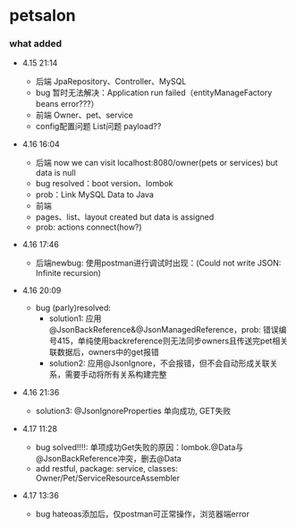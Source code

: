 # petsalon
### what added
  - 4.15 21:14 
    - 后端 JpaRepository、Controller、MySQL
    - bug 暂时无法解决：Application run failed（entityManageFactory beans error???）
    - 前端 Owner、pet、service
    - config配置问题 List问题 payload??

  - 4.16 16:04
    - 后端 now we can visit localhost:8080/owner(pets or services) but data is null
    - bug resolved：boot version、lombok
    - prob：Link MySQL Data to Java
    - 前端
    - pages、list、layout created but data is assigned
    - prob: actions connect(how?)

  - 4.16 17:46
    - 后端newbug: 使用postman进行调试时出现：(Could not write JSON: Infinite recursion)
    
  - 4.16 20:09
    - bug (parly)resolved:
      - solution1: 应用@JsonBackReference&@JsonManagedReference，prob: 错误编号415，单纯使用backreference则无法同步owners且传送完pet相关联数据后，owners中的get报错
      - solution2: 应用@JsonIgnore，不会报错，但不会自动形成关联关系，需要手动将所有关系构建完整

  - 4.16 21:36
    - solution3: @JsonIgnoreProperties 单向成功, GET失败

  - 4.17 11:28
    - bug solved!!!!: 单项成功Get失败的原因：lombok.@Data与@JsonBackReference冲突，删去@Data
    - add restful, package: service, classes: Owner/Pet/ServiceResourceAssembler

  - 4.17 13:36
    - bug hateoas添加后，仅postman可正常操作，浏览器端error
